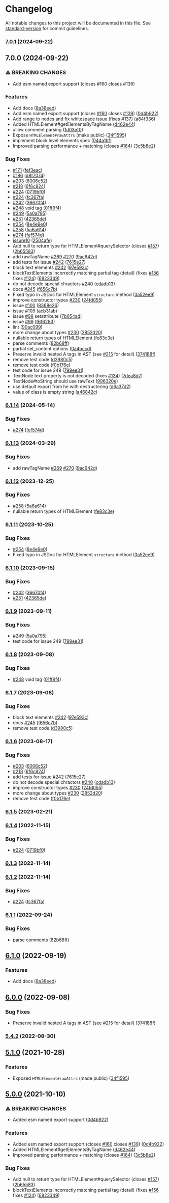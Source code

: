 # Changelog

All notable changes to this project will be documented in this file. See [standard-version](https://github.com/conventional-changelog/standard-version) for commit guidelines.

### [7.0.1](https://github.com/taoqf/node-fast-html-parser/compare/v7.0.0...v7.0.1) (2024-09-22)

## 7.0.0 (2024-09-22)


### ⚠ BREAKING CHANGES

* Add esm named export support (closes #160 closes #139)

### Features

* Add docs ([8a38eed](https://github.com/taoqf/node-fast-html-parser/commit/8a38eedab6b20906ee89dea86c4271960afbad2d))
* Add esm named export support (closes [#160](https://github.com/taoqf/node-fast-html-parser/issues/160) closes [#139](https://github.com/taoqf/node-fast-html-parser/issues/139)) ([0d4b922](https://github.com/taoqf/node-fast-html-parser/commit/0d4b922eefd6210fe802991e464b21b0c69d5f63))
* Add range to nodes and fix whitespace issue (fixes [#137](https://github.com/taoqf/node-fast-html-parser/issues/137)) ([a64f336](https://github.com/taoqf/node-fast-html-parser/commit/a64f336d4f44b2389466b617ff7440e374dea646))
* Added HTMLElement#getElementsByTagName ([d462e44](https://github.com/taoqf/node-fast-html-parser/commit/d462e449e7ebb00a5a43fb574133681ad5a62475))
* allow comment parsing ([1d03ef0](https://github.com/taoqf/node-fast-html-parser/commit/1d03ef06ac159f0bccc9463341246deffe994561))
* Expose `HTMLElement#rawAttrs` (make public) ([34f1595](https://github.com/taoqf/node-fast-html-parser/commit/34f1595756c0974b6ae7ef5755a615f09e421f32))
* implement block level elements spec ([044a1bf](https://github.com/taoqf/node-fast-html-parser/commit/044a1bf292633279a8d674d8da9c76459bd9ec69))
* Improved parsing performance + matching (closes [#164](https://github.com/taoqf/node-fast-html-parser/issues/164)) ([3c5b8e2](https://github.com/taoqf/node-fast-html-parser/commit/3c5b8e2a9104b01a8ca899a7970507463e42adaf))


### Bug Fixes

* [#171](https://github.com/taoqf/node-fast-html-parser/issues/171) ([fef3eac](https://github.com/taoqf/node-fast-html-parser/commit/fef3eac00efbe24ab516d2c03564fd617510c13e))
* [#186](https://github.com/taoqf/node-fast-html-parser/issues/186) ([d8f7074](https://github.com/taoqf/node-fast-html-parser/commit/d8f7074cbce5783a28b7b5f63fd547d57eac03c2))
* [#203](https://github.com/taoqf/node-fast-html-parser/issues/203) ([6006c52](https://github.com/taoqf/node-fast-html-parser/commit/6006c52c20e6c3c07405c808c8d81fa78425e794))
* [#218](https://github.com/taoqf/node-fast-html-parser/issues/218) ([6f6c824](https://github.com/taoqf/node-fast-html-parser/commit/6f6c824df54fa53af47956048b42ea47cd3b53bf))
* [#224](https://github.com/taoqf/node-fast-html-parser/issues/224) ([0719bf0](https://github.com/taoqf/node-fast-html-parser/commit/0719bf031c3fec51611f9dff922f46bfe4acb060))
* [#224](https://github.com/taoqf/node-fast-html-parser/issues/224) ([fc367fa](https://github.com/taoqf/node-fast-html-parser/commit/fc367fa294d72794a0dea49edbd986d527a6314b))
* [#242](https://github.com/taoqf/node-fast-html-parser/issues/242) ([36670f4](https://github.com/taoqf/node-fast-html-parser/commit/36670f4bb15f18b3cdfec0484f67c4cb891f1e79))
* [#248](https://github.com/taoqf/node-fast-html-parser/issues/248) void tag ([01ff9f4](https://github.com/taoqf/node-fast-html-parser/commit/01ff9f41e416d0ef0c47bc40c282d6aeb405e100))
* [#249](https://github.com/taoqf/node-fast-html-parser/issues/249) ([5a0a795](https://github.com/taoqf/node-fast-html-parser/commit/5a0a79573d51da9eccf6d13647413447eba413b1))
* [#251](https://github.com/taoqf/node-fast-html-parser/issues/251) ([42365de](https://github.com/taoqf/node-fast-html-parser/commit/42365dee6b28da5ab4017508b1ba15be503f001e))
* [#254](https://github.com/taoqf/node-fast-html-parser/issues/254) ([8e4e9e0](https://github.com/taoqf/node-fast-html-parser/commit/8e4e9e0a13796ed9a39ebb930b0ee5e55b578b82))
* [#258](https://github.com/taoqf/node-fast-html-parser/issues/258) ([5a6a614](https://github.com/taoqf/node-fast-html-parser/commit/5a6a61489a62264221dde5e8f76a5d35b18d17bd))
* [#274](https://github.com/taoqf/node-fast-html-parser/issues/274) ([fef574d](https://github.com/taoqf/node-fast-html-parser/commit/fef574da98ce224980ce6fb9f9ea033d3331a161))
* [issure10](https://github.com/ashi009/node-fast-html-parser/issues/10) ([2504afe](https://github.com/taoqf/node-fast-html-parser/commit/2504afe8e11d068680a7fdbce333bf18c8cf42a6))
* Add null to return type for HTMLElement#querySelector (closes [#157](https://github.com/taoqf/node-fast-html-parser/issues/157)) ([2b65583](https://github.com/taoqf/node-fast-html-parser/commit/2b655839bd3868c41fb19cae5786ca097565bc7f))
* add rawTagName [#269](https://github.com/taoqf/node-fast-html-parser/issues/269) [#270](https://github.com/taoqf/node-fast-html-parser/issues/270) ([9ac642d](https://github.com/taoqf/node-fast-html-parser/commit/9ac642d7b6a97c84fd4471b8eaa0bd9debf5e325))
* add tests for issue [#242](https://github.com/taoqf/node-fast-html-parser/issues/242) ([7615e27](https://github.com/taoqf/node-fast-html-parser/commit/7615e27e3eea47142beff11101d293c4f93cb6ce))
* block text elements [#242](https://github.com/taoqf/node-fast-html-parser/issues/242) ([97e593c](https://github.com/taoqf/node-fast-html-parser/commit/97e593c2bdefbfefd35c2c9ccaef914517d60fe7))
* blockTextElements incorrectly matching partial tag (detail) (fixes [#156](https://github.com/taoqf/node-fast-html-parser/issues/156) fixes [#124](https://github.com/taoqf/node-fast-html-parser/issues/124)) ([6823349](https://github.com/taoqf/node-fast-html-parser/commit/6823349fdf1809c7484c70d948aa24930ef4983f))
* do not decode special chractors [#240](https://github.com/taoqf/node-fast-html-parser/issues/240) ([cdadb13](https://github.com/taoqf/node-fast-html-parser/commit/cdadb132f681ca587d17df991d09ff8d22997f4e))
* docs [#245](https://github.com/taoqf/node-fast-html-parser/issues/245) ([f656c7b](https://github.com/taoqf/node-fast-html-parser/commit/f656c7b2de2a62a9a363f797c6f03a2477e7312e))
* Fixed typo in JSDoc for HTMLElement `structure` method ([3a52ee9](https://github.com/taoqf/node-fast-html-parser/commit/3a52ee97463d8ab1f35ef7c0f08d3696bc38e5c4))
* improve constructor types [#230](https://github.com/taoqf/node-fast-html-parser/issues/230) ([24fd055](https://github.com/taoqf/node-fast-html-parser/commit/24fd055913125a964cb5aa61330376274c938035))
* issue [#100](https://github.com/taoqf/node-fast-html-parser/issues/100) ([8368e26](https://github.com/taoqf/node-fast-html-parser/commit/8368e266e19c72247db167d29fb9d2c2041889a1))
* issue [#109](https://github.com/taoqf/node-fast-html-parser/issues/109) ([acb31ab](https://github.com/taoqf/node-fast-html-parser/commit/acb31ab4fad437ff33c7bb6b4e00e97c51328ee0))
* issue [#98](https://github.com/taoqf/node-fast-html-parser/issues/98) setattribute ([7b654ad](https://github.com/taoqf/node-fast-html-parser/commit/7b654ad4300529eceecc024d5f8493979ff114ba))
* issue [#99](https://github.com/taoqf/node-fast-html-parser/issues/99) ([f6f6283](https://github.com/taoqf/node-fast-html-parser/commit/f6f62832c7959a5a0dd465ea72fe343dbbf8f784))
* lint ([90ac099](https://github.com/taoqf/node-fast-html-parser/commit/90ac099782b1b1ebd01e0e3beb929c10e3787a61))
* more change about types [#230](https://github.com/taoqf/node-fast-html-parser/issues/230) ([2852d20](https://github.com/taoqf/node-fast-html-parser/commit/2852d20f865dc18a8dc6727d5b5e586282e7d50d))
* nullable return types of HTMLElement ([fe83c3e](https://github.com/taoqf/node-fast-html-parser/commit/fe83c3ee405b2fd973a9d46e4b2ff40f68a5471f))
* parse comments ([82b68ff](https://github.com/taoqf/node-fast-html-parser/commit/82b68ff9eb944e0c55ca2e0ea13fb714e2004803))
* partial set_content options ([0a4bccd](https://github.com/taoqf/node-fast-html-parser/commit/0a4bccdbef32b0694de4917b81f14c664b1d66ab))
* Preserve invalid nested A tags in AST (see [#215](https://github.com/taoqf/node-fast-html-parser/issues/215) for detail) ([374188f](https://github.com/taoqf/node-fast-html-parser/commit/374188f1c6d6c6d0567348b8e8d20957f5a93fb8))
* remove test code ([d3980c5](https://github.com/taoqf/node-fast-html-parser/commit/d3980c5fb7744d6fda4b270619bb581a19a4cb18))
* remove test code ([f0b176e](https://github.com/taoqf/node-fast-html-parser/commit/f0b176eb1ba5b5bc162744a37adcd18d3d64a515))
* test code for issue 249 ([799ee31](https://github.com/taoqf/node-fast-html-parser/commit/799ee31155a0635955b0a85e3d21ec4967223a25))
* TextNode text property is not decoded (fixes [#134](https://github.com/taoqf/node-fast-html-parser/issues/134)) ([7dea8d7](https://github.com/taoqf/node-fast-html-parser/commit/7dea8d773a96970205fb174f047cc0e3cd337f1d))
* TextNode#toString should use rawText ([996320e](https://github.com/taoqf/node-fast-html-parser/commit/996320e1a0eed1c006e5b01fea271af1b731dbd7))
* use default export from he with destructering ([d6a37d2](https://github.com/taoqf/node-fast-html-parser/commit/d6a37d2fb271bf5d03840ae9e856691024fa7779))
* value of class is empty string ([a46842c](https://github.com/taoqf/node-fast-html-parser/commit/a46842ca66ad35ddb19e1d08f26a5b7dc7c55ff7))

### [6.1.14](https://github.com/taoqf/node-fast-html-parser/compare/v6.1.13...v6.1.14) (2024-05-14)


### Bug Fixes

* [#274](https://github.com/taoqf/node-fast-html-parser/issues/274) ([fef574d](https://github.com/taoqf/node-fast-html-parser/commit/fef574da98ce224980ce6fb9f9ea033d3331a161))

### [6.1.13](https://github.com/taoqf/node-fast-html-parser/compare/v6.1.12...v6.1.13) (2024-03-29)


### Bug Fixes

* add rawTagName [#269](https://github.com/taoqf/node-fast-html-parser/issues/269) [#270](https://github.com/taoqf/node-fast-html-parser/issues/270) ([9ac642d](https://github.com/taoqf/node-fast-html-parser/commit/9ac642d7b6a97c84fd4471b8eaa0bd9debf5e325))

### [6.1.12](https://github.com/taoqf/node-fast-html-parser/compare/v6.1.11...v6.1.12) (2023-12-25)


### Bug Fixes

* [#258](https://github.com/taoqf/node-fast-html-parser/issues/258) ([5a6a614](https://github.com/taoqf/node-fast-html-parser/commit/5a6a61489a62264221dde5e8f76a5d35b18d17bd))
* nullable return types of HTMLElement ([fe83c3e](https://github.com/taoqf/node-fast-html-parser/commit/fe83c3ee405b2fd973a9d46e4b2ff40f68a5471f))

### [6.1.11](https://github.com/taoqf/node-fast-html-parser/compare/v6.1.10...v6.1.11) (2023-10-25)


### Bug Fixes

* [#254](https://github.com/taoqf/node-fast-html-parser/issues/254) ([8e4e9e0](https://github.com/taoqf/node-fast-html-parser/commit/8e4e9e0a13796ed9a39ebb930b0ee5e55b578b82))
* Fixed typo in JSDoc for HTMLElement `structure` method ([3a52ee9](https://github.com/taoqf/node-fast-html-parser/commit/3a52ee97463d8ab1f35ef7c0f08d3696bc38e5c4))

### [6.1.10](https://github.com/taoqf/node-fast-html-parser/compare/v6.1.9...v6.1.10) (2023-09-15)


### Bug Fixes

* [#242](https://github.com/taoqf/node-fast-html-parser/issues/242) ([36670f4](https://github.com/taoqf/node-fast-html-parser/commit/36670f4bb15f18b3cdfec0484f67c4cb891f1e79))
* [#251](https://github.com/taoqf/node-fast-html-parser/issues/251) ([42365de](https://github.com/taoqf/node-fast-html-parser/commit/42365dee6b28da5ab4017508b1ba15be503f001e))

### [6.1.9](https://github.com/taoqf/node-fast-html-parser/compare/v6.1.8...v6.1.9) (2023-09-11)


### Bug Fixes

* [#249](https://github.com/taoqf/node-fast-html-parser/issues/249) ([5a0a795](https://github.com/taoqf/node-fast-html-parser/commit/5a0a79573d51da9eccf6d13647413447eba413b1))
* test code for issue 249 ([799ee31](https://github.com/taoqf/node-fast-html-parser/commit/799ee31155a0635955b0a85e3d21ec4967223a25))

### [6.1.8](https://github.com/taoqf/node-fast-html-parser/compare/v6.1.7...v6.1.8) (2023-09-08)


### Bug Fixes

* [#248](https://github.com/taoqf/node-fast-html-parser/issues/248) void tag ([01ff9f4](https://github.com/taoqf/node-fast-html-parser/commit/01ff9f41e416d0ef0c47bc40c282d6aeb405e100))

### [6.1.7](https://github.com/taoqf/node-fast-html-parser/compare/v6.1.6...v6.1.7) (2023-09-08)


### Bug Fixes

* block text elements [#242](https://github.com/taoqf/node-fast-html-parser/issues/242) ([97e593c](https://github.com/taoqf/node-fast-html-parser/commit/97e593c2bdefbfefd35c2c9ccaef914517d60fe7))
* docs [#245](https://github.com/taoqf/node-fast-html-parser/issues/245) ([f656c7b](https://github.com/taoqf/node-fast-html-parser/commit/f656c7b2de2a62a9a363f797c6f03a2477e7312e))
* remove test code ([d3980c5](https://github.com/taoqf/node-fast-html-parser/commit/d3980c5fb7744d6fda4b270619bb581a19a4cb18))

### [6.1.6](https://github.com/taoqf/node-fast-html-parser/compare/v6.1.5...v6.1.6) (2023-08-17)


### Bug Fixes

* [#203](https://github.com/taoqf/node-fast-html-parser/issues/203) ([6006c52](https://github.com/taoqf/node-fast-html-parser/commit/6006c52c20e6c3c07405c808c8d81fa78425e794))
* [#218](https://github.com/taoqf/node-fast-html-parser/issues/218) ([6f6c824](https://github.com/taoqf/node-fast-html-parser/commit/6f6c824df54fa53af47956048b42ea47cd3b53bf))
* add tests for issue [#242](https://github.com/taoqf/node-fast-html-parser/issues/242) ([7615e27](https://github.com/taoqf/node-fast-html-parser/commit/7615e27e3eea47142beff11101d293c4f93cb6ce))
* do not decode special chractors [#240](https://github.com/taoqf/node-fast-html-parser/issues/240) ([cdadb13](https://github.com/taoqf/node-fast-html-parser/commit/cdadb132f681ca587d17df991d09ff8d22997f4e))
* improve constructor types [#230](https://github.com/taoqf/node-fast-html-parser/issues/230) ([24fd055](https://github.com/taoqf/node-fast-html-parser/commit/24fd055913125a964cb5aa61330376274c938035))
* more change about types [#230](https://github.com/taoqf/node-fast-html-parser/issues/230) ([2852d20](https://github.com/taoqf/node-fast-html-parser/commit/2852d20f865dc18a8dc6727d5b5e586282e7d50d))
* remove test code ([f0b176e](https://github.com/taoqf/node-fast-html-parser/commit/f0b176eb1ba5b5bc162744a37adcd18d3d64a515))

### [6.1.5](https://github.com/taoqf/node-fast-html-parser/compare/v6.1.4...v6.1.5) (2023-02-21)

### [6.1.4](https://github.com/taoqf/node-fast-html-parser/compare/v6.1.3...v6.1.4) (2022-11-15)


### Bug Fixes

* [#224](https://github.com/taoqf/node-fast-html-parser/issues/224) ([0719bf0](https://github.com/taoqf/node-fast-html-parser/commit/0719bf031c3fec51611f9dff922f46bfe4acb060))

### [6.1.3](https://github.com/taoqf/node-fast-html-parser/compare/v6.1.2...v6.1.3) (2022-11-14)

### [6.1.2](https://github.com/taoqf/node-fast-html-parser/compare/v6.1.1...v6.1.2) (2022-11-14)


### Bug Fixes

* [#224](https://github.com/taoqf/node-fast-html-parser/issues/224) ([fc367fa](https://github.com/taoqf/node-fast-html-parser/commit/fc367fa294d72794a0dea49edbd986d527a6314b))

### [6.1.1](https://github.com/taoqf/node-fast-html-parser/compare/v6.1.0...v6.1.1) (2022-09-24)


### Bug Fixes

* parse comments ([82b68ff](https://github.com/taoqf/node-fast-html-parser/commit/82b68ff9eb944e0c55ca2e0ea13fb714e2004803))

## [6.1.0](https://github.com/taoqf/node-fast-html-parser/compare/v6.0.0...v6.1.0) (2022-09-19)


### Features

* Add docs ([8a38eed](https://github.com/taoqf/node-fast-html-parser/commit/8a38eedab6b20906ee89dea86c4271960afbad2d))

## [6.0.0](https://github.com/taoqf/node-fast-html-parser/compare/v5.4.2-0...v6.0.0) (2022-09-08)


### Bug Fixes

* Preserve invalid nested A tags in AST (see [#215](https://github.com/taoqf/node-fast-html-parser/issues/215) for detail) ([374188f](https://github.com/taoqf/node-fast-html-parser/commit/374188f1c6d6c6d0567348b8e8d20957f5a93fb8))

### [5.4.2](https://github.com/taoqf/node-fast-html-parser/compare/v5.4.2-0...v5.4.2) (2022-08-30)

## [5.1.0](https://github.com/taoqf/node-fast-html-parser/compare/v4.1.5...v5.1.0) (2021-10-28)

### Features

* Exposed `HTMLElement#rawAttrs` (made public) ([34f1595](https://github.com/taoqf/node-fast-html-parser/commit/34f1595756c0974b6ae7ef5755a615f09e421f32))

## [5.0.0](https://github.com/taoqf/node-fast-html-parser/compare/v4.1.5...v5.0.0) (2021-10-10)


### ⚠ BREAKING CHANGES

* Added esm named export support ([0d4b922](https://github.com/taoqf/node-fast-html-parser/commit/0d4b922eefd6210fe802991e464b21b0c69d5f63))

### Features

* Added esm named export support (closes [#160](https://github.com/taoqf/node-fast-html-parser/issues/160) closes [#139](https://github.com/taoqf/node-fast-html-parser/issues/139)) ([0d4b922](https://github.com/taoqf/node-fast-html-parser/commit/0d4b922eefd6210fe802991e464b21b0c69d5f63))
* Added HTMLElement#getElementsByTagName ([d462e44](https://github.com/taoqf/node-fast-html-parser/commit/d462e449e7ebb00a5a43fb574133681ad5a62475))
* Improved parsing performance + matching (closes [#164](https://github.com/taoqf/node-fast-html-parser/issues/164)) ([3c5b8e2](https://github.com/taoqf/node-fast-html-parser/commit/3c5b8e2a9104b01a8ca899a7970507463e42adaf))


### Bug Fixes

* Add null to return type for HTMLElement#querySelector (closes [#157](https://github.com/taoqf/node-fast-html-parser/issues/157)) ([2b65583](https://github.com/taoqf/node-fast-html-parser/commit/2b655839bd3868c41fb19cae5786ca097565bc7f))
* blockTextElements incorrectly matching partial tag (detail) (fixes [#156](https://github.com/taoqf/node-fast-html-parser/issues/156) fixes [#124](https://github.com/taoqf/node-fast-html-parser/issues/124)) ([6823349](https://github.com/taoqf/node-fast-html-parser/commit/6823349fdf1809c7484c70d948aa24930ef4983f))
